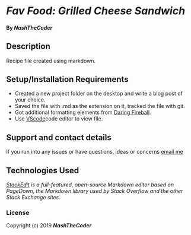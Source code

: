 # _Fav Food: Grilled Cheese Sandwich_

#### By _**NashTheCoder**_

## Description

Recipe file created using markdown.

## Setup/Installation Requirements

* Created a new project folder on the desktop and write a blog post of your choice. 
* Saved the file with .md as the extension on it, tracked the file with git.
* Got additional formatting elements from [Daring Fireball](https://daringfireball.net/projects/markdown/syntax).
* Use [VScode](https://code.visualstudio.com/)code editor to view file. 

## Support and contact details

If you run into any issues or have questions, ideas or concerns [email me](chepkoech@mumlovestech.com)

## Technologies Used

_[StackEdit](https://stackedit.io/) is a full-featured, open-source Markdown editor based on PageDown, the Markdown library used by Stack Overflow and the other Stack Exchange sites._

### License

Copyright (c) 2019 **_NashTheCoder_**
